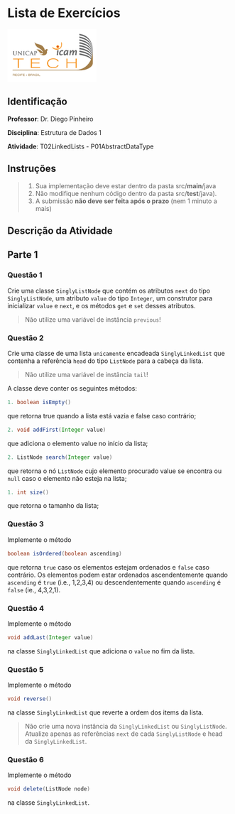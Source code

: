 # Lista de Exercícios
<img src="../../assets/images/Unicap_Icam_Tech-01.png" alt="drawing" width="200"/>

## Identificação
**Professor**: Dr. Diego Pinheiro

**Disciplina**: Estrutura de Dados 1

**Atividade**: T02LinkedLists - P01AbstractDataType

## Instruções 
> 1. Sua implementação deve estar dentro da pasta src/**main**/java 
> 2. Não modifique nenhum código dentro da pasta src/**test**/java).
> 3. A submissão **não deve ser feita após o prazo** (nem 1 minuto a mais)

## Descrição da Atividade
## Parte 1
### Questão 1
Crie uma classe `SinglyListNode` que contém os atributos `next` do tipo `SinglyListNode`, um atributo `value` do tipo `Integer`, um construtor para inicializar `value` e `next`, e os métodos `get` e `set` desses atributos. 

> Não utilize uma variável de instância `previous`!

### Questão 2
Crie uma classe de uma lista `unicamente` encadeada `SinglyLinkedList` que contenha a referência `head` do tipo `ListNode` para a cabeça da lista. 
> Não utilize uma variável de instância `tail`!

A classe deve conter os seguintes métodos: 

```java
1. boolean isEmpty()
```
 que retorna true quando a lista está vazia e false caso contrário;

```java
2. void addFirst(Integer value)
```
que adiciona o elemento value no início da lista;

```java
2. ListNode search(Integer value)
```
que retorna o nó `ListNode` cujo elemento procurado value se encontra ou `null` caso o elemento não esteja na lista;

```java
1. int size()
```

que retorna o tamanho da lista; 

### Questão 3
Implemente o método 
```java
boolean isOrdered(boolean ascending)
``` 
que retorna `true` caso os elementos estejam ordenados e `false` caso contrário. Os elementos podem estar ordenados ascendentemente quando `ascending` é `true` (i.e., 1,2,3,4) ou descendentemente quando `ascending` é `false` (ie., 4,3,2,1). 

### Questão 4
Implemente o método 

```java
void addLast(Integer value)
```
na classe `SinglyLinkedList` que adiciona o `value` no fim da lista.

### Questão 5
Implemente o método 

```java
void reverse()
```
na classe `SinglyLinkedList` que reverte a ordem dos items da lista. 
> Não crie uma nova instância da `SinglyLinkedList` ou `SinglyListNode`. Atualize apenas as referências `next` de cada `SinglyListNode` e head da `SinglyLinkedList`.

### Questão 6
Implemente o método 

```java
void delete(ListNode node)
```
na classe `SinglyLinkedList`.